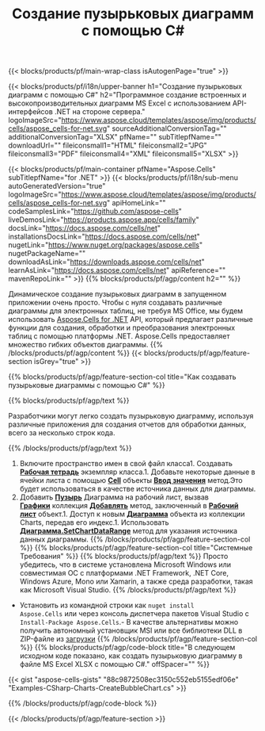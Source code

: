 ﻿---
title: Создание пузырьковых диаграмм с помощью C#
url: /ru/net/create-bubble-chart/
description: C# Пример кода для создания пузырьковых диаграмм в Excel с использованием библиотеки .NET. Используйте этот код для создания диаграммы {chart} в MS Excel в рамках VB.NET, Asp.NET или любого приложения на основе .NET.
---
{{< blocks/products/pf/main-wrap-class isAutogenPage="true" >}}

{{< blocks/products/pf/i18n/upper-banner h1="Создание пузырьковых диаграмм с помощью C#" h2="Программное создание встроенных и высокопроизводительных диаграмм MS Excel с использованием API-интерфейсов .NET на стороне сервера." logoImageSrc="https://www.aspose.cloud/templates/aspose/img/products/cells/aspose_cells-for-net.svg" sourceAdditionalConversionTag="" additionalConversionTag="XLSX" pfName="" subTitlepfName="" downloadUrl="" fileiconsmall1="HTML" fileiconsmall2="JPG" fileiconsmall3="PDF" fileiconsmall4="XML" fileiconsmall5="XLSX" >}}

{{< blocks/products/pf/main-container pfName="Aspose.Cells" subTitlepfName="for .NET" >}}
{{< blocks/products/pf/i18n/sub-menu autoGeneratedVersion="true" logoImageSrc="https://www.aspose.cloud/templates/aspose/img/products/cells/aspose_cells-for-net.svg" apiHomeLink="" codeSamplesLink="https://github.com/aspose-cells" liveDemosLink="https://products.aspose.app/cells/family" docsLink="https://docs.aspose.com/cells/net" installationsDocsLink="https://docs.aspose.com/cells/net" nugetLink="https://www.nuget.org/packages/aspose.cells" nugetPackageName="" downloadAsLink="https://downloads.aspose.com/cells/net" learnAsLink="https://docs.aspose.com/cells/net" apiReference="" mavenRepoLink="" >}}
{{% blocks/products/pf/agp/content h2="" %}}

Динамическое создание пузырьковых диаграмм в запущенном приложении очень просто. Чтобы с нуля создавать различные диаграммы для электронных таблиц, не требуя MS Office, мы будем использовать [Aspose.Cells for .NET](https://products.aspose.com/cells/net)  API, который предлагает различные функции для создания, обработки и преобразования электронных таблиц с помощью платформы .NET. Aspose.Cells предоставляет множество гибких объектов диаграммы.
{{% /blocks/products/pf/agp/content %}}
{{< blocks/products/pf/agp/feature-section isGrey="true" >}}

{{% blocks/products/pf/agp/feature-section-col title="Как создавать пузырьковые диаграммы с помощью C#" %}}

{{% blocks/products/pf/agp/text %}}

Разработчики могут легко создать пузырьковую диаграмму, используя различные приложения для создания отчетов для обработки данных, всего за несколько строк кода.

{{% /blocks/products/pf/agp/text %}}

1. Включите пространство имен в свой файл класса1. Создавать [**Рабочая тетрадь**](https://apireference.aspose.com/cells/net/aspose.cells/workbook) экземпляр класса.1. Добавьте некоторые данные в ячейки листа с помощью [**Cell**](https://apireference.aspose.com/cells/net/aspose.cells/cell) объекты [**Ввод значения**](https://apireference.aspose.com/cells/net/aspose.cells/cell/methods/putvalue/index) метод.Это будет использоваться в качестве источника данных для диаграммы.
1. Добавить [**Пузырь**](https://apireference.aspose.com/cells/net/aspose.cells.charts/charttype) Диаграмма на рабочий лист, вызвав [**Графики**](https://apireference.aspose.com/cells/net/aspose.cells.charts/chartcollection) коллекция [**Добавлять**](https://apireference.aspose.com/cells/net/aspose.cells.charts/chartcollection/methods/add) метод, заключенный в [**Рабочий лист**](https://apireference.aspose.com/cells/net/aspose.cells/worksheet) объект.1. Доступ к новым [**Диаграмма**](https://apireference.aspose.com/cells/net/aspose.cells.charts/chart) объекта из коллекции Charts, передав его индекс.1. Использовать [**Диаграмма.SetChartDataRange**](https://https://apireference.aspose.com/cells/net/aspose.cells.charts/chart/methods/setchartdatarange) метод для указания источника данных диаграммы.
{{% /blocks/products/pf/agp/feature-section-col %}}
{{% blocks/products/pf/agp/feature-section-col title="Системные Требования" %}}
{{% blocks/products/pf/agp/text %}}
Просто убедитесь, что в системе установлена Microsoft Windows или совместимая ОС с платформами .NET Framework, .NET Core, Windows Azure, Mono или Xamarin, а также среда разработки, такая как Microsoft Visual Studio.
{{% /blocks/products/pf/agp/text %}}
- Установить из командной строки как <code>nuget install Aspose.Cells</code> или через консоль диспетчера пакетов Visual Studio с <code>Install-Package Aspose.Cells</code>.- В качестве альтернативы можно получить автономный установщик MSI или все библиотеки DLL в ZIP-файле из <a href="https://downloads.aspose.com/cells/net">загрузки</a>
{{% /blocks/products/pf/agp/feature-section-col %}}
{{% blocks/products/pf/agp/code-block title="В следующем исходном коде показано, как создать пузырьковую диаграмму в файле MS Excel XLSX с помощью C#." offSpacer="" %}}

{{< gist "aspose-cells-gists" "88c9872508ec3150c552eb5155edf06e" "Examples-CSharp-Charts-CreateBubbleChart.cs" >}}

{{% /blocks/products/pf/agp/code-block %}}

{{< /blocks/products/pf/agp/feature-section >}}

<!-- aboutfile Starts -->